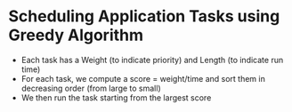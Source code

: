 # Scheduling Application Tasks using Greedy Algorithm 
- Each task has a Weight (to indicate priority) and Length (to indicate run time)
- For each task, we compute a score = weight/time and sort them in decreasing order (from large to small)
- We then run the task starting from the largest score
